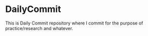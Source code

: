 # DailyCommit
This is Daily Commit repository where I commit for the purpose of practice/research and whatever.
